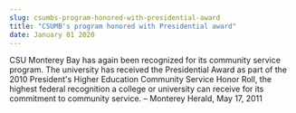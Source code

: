 ```yaml
---
slug: csumbs-program-honored-with-presidential-award
title: "CSUMB's program honored with Presidential award"
date: January 01 2020
---
```


<p>CSU Monterey Bay has again been recognized for its community service program. The university has received the Presidential Award as part of the 2010 President's Higher Education Community Service Honor Roll, the highest federal recognition a college or university can receive for its commitment to community service. – Monterey Herald, May 17, 2011
</p>
